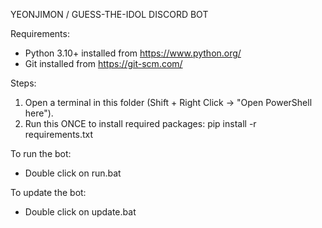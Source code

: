 YEONJIMON / GUESS-THE-IDOL DISCORD BOT

Requirements:
- Python 3.10+ installed from https://www.python.org/
- Git installed from https://git-scm.com/

Steps:

1. Open a terminal in this folder (Shift + Right Click → "Open PowerShell here").
2. Run this ONCE to install required packages:
   pip install -r requirements.txt

To run the bot:
- Double click on run.bat

To update the bot:
- Double click on update.bat